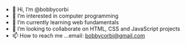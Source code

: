 - 👋 Hi, I’m @bobbycorbi
- 👀 I’m interested in computer programming
- 🌱 I’m currently learning web fundamentals
- 💞️ I’m looking to collaborate on HTML, CSS and JavaScript projects
- 📫 How to reach me ...email: bobbycorbi@gmail.com

<!---
bobbycorbi/bobbycorbi is a ✨ special ✨ repository because its `README.md` (this file) appears on your GitHub profile.
You can click the Preview link to take a look at your changes.
--->
